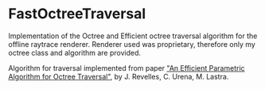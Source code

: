 # FastOctreeTraversal
Implementation of the Octree and Efficient octree traversal algorithm for the offline raytrace renderer. Renderer used was proprietary, therefore only my octree class and algorithm are provided. 

Algorithm for traversal implemented from paper ["An Efficient Parametric Algorithm for Octree Traversal"](
https://www.google.com/url?sa=t&rct=j&q=&esrc=s&source=web&cd=&ved=2ahUKEwjUo4vurMn3AhWFyIsKHQ_HCqAQFnoECAsQAQ&url=http%3A%2F%2Fwscg.zcu.cz%2Fwscg2000%2FPapers_2000%2FX31.pdf&usg=AOvVaw3ZqrQOEnCZ7wSbtC_j83Ap), by J. Revelles, C. Urena, M. Lastra.
